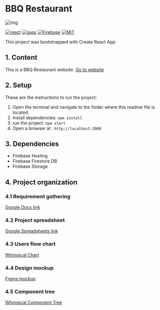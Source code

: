 # BBQ Restaurant

![img](https://cdn.dribbble.com/users/46549/screenshots/14765563/media/368910b3bada7e9b2324e9337ac7cddc.jpg?compress=1&resize=410x300)

[![react](https://img.shields.io/badge/React-20232A?style=for-the-badge&logo=react&logoColor=61DAFB)](https://reactjs.org/)
[![sass](https://img.shields.io/badge/Sass-CC6699?style=for-the-badge&logo=sass&logoColor=white)](https://sass-lang.com/)
[![Firebase](https://img.shields.io/badge/firebase-%23039BE5.svg?style=for-the-badge&logo=firebase)](https://firebase.google.com/)
[![MIT](https://camo.githubusercontent.com/3dbcfa4997505c80ef928681b291d33ecfac2dabf563eb742bb3e269a5af909c/68747470733a2f2f696d672e736869656c64732e696f2f6769746875622f6c6963656e73652f496c65726961796f2f6d61726b646f776e2d6261646765733f7374796c653d666f722d7468652d6261646765)](https://professionalprograms.mit.edu/?utm_source=google&utm_medium=cpc&utm_campaign=MIT_BRAND_PROTECTION&utm_medium=ppc&utm_term=massachusetts%20institute%20of%20technology%20mit&utm_campaign=MIT_BRAND_PROTECTION&utm_source=adwords&hsa_mt=e&hsa_src=g&hsa_tgt=kwd-325879874370&hsa_acc=2660252290&hsa_ad=406000382319&hsa_cam=8546883354&hsa_kw=massachusetts%20institute%20of%20technology%20mit&hsa_net=adwords&hsa_ver=3&hsa_grp=85551586934&gclid=CjwKCAjwr56IBhAvEiwA1fuqGvMJK9N0hVJ40ns4Qil_4byBgG-0AKpD5gEImBRlcJ1cmbHUsDzoohoCMK4QAvD_BwE)

This project was bootstrapped with Create React App.

## 1. Content

This is a BBQ Restaurant website.
[Go to website](https://bbq-restaurant-2a1ce.web.app/)

## 2. Setup

These are the instructions to run the project:

1. Open the terminal and navigate to the folder where this readme file is located.
2. Install dependencies:
   `npm install`
3. run the project:
   `npm start`
4. Open a browser at : `http://localhost:3000`

## 3. Dependencies

- Firebase Hosting
- Firebase Firestore DB
- Firebase Storage

## 4. Project organization

### 4.1 Requirement gathering

[Google Docs link](https://docs.google.com/document/d/1TQwhMYjaitkz9uWDMuHwNVJ41GdFJif0dMD-3zO3eJQ/edit)

### 4.2 Project spreadsheet

[Google Spreadsheets link](https://docs.google.com/spreadsheets/d/1aQxur7UsDnGhJ3KcMwhKPWKJmI3yUjBt2uX0D1R6AQs/edit)

### 4.3 Users flow chart

[Whimsical Chart](https://whimsical.com/user-flow-BNMa1mMkeGHhUTHuRHhiGY@7YNFXnKbYjUDUcFPzdJ44)

### 4.4 Design mockup

[Figma mockup](https://www.figma.com/file/nWFxTFa2UXzKO8MgZ0Cb52/NPA-_BBQ_clement_cardona?node-id=105%3A220)

### 4.5 Component tree

[Whimsical Component Tree](https://whimsical.com/component-tree-EAgW5a3ZiJRD21vEFvBRSH@7YNFXnKbYjpTM7AtXj4NG)
